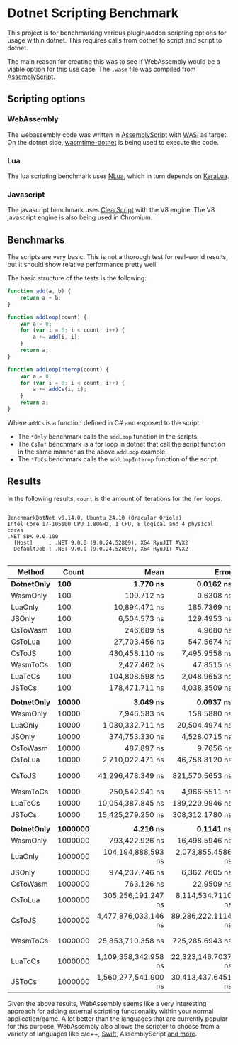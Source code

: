 # Dotnet Scripting Benchmark

This project is for benchmarking various plugin/addon scripting options for usage within dotnet.
This requires calls from dotnet to script and script to dotnet.

The main reason for creating this was to see if WebAssembly would be a viable option for this use case. The `.wasm` file
was compiled from [AssemblyScript](https://www.assemblyscript.org/).

## Scripting options

### WebAssembly

The webassembly code was written in [AssemblyScript](https://www.assemblyscript.org/)
with [WASI](https://github.com/AssemblyScript/wasi-shim) as target. On the dotnet
side, [wasmtime-dotnet](https://github.com/bytecodealliance/wasmtime-dotnet) is being used to execute the code.

### Lua

The lua scripting benchmark uses [NLua](https://github.com/NLua/NLua), which in turn depends
on [KeraLua](https://github.com/nlua/KeraLua).

### Javascript

The javascript benchmark uses [ClearScript](https://github.com/microsoft/ClearScript) with the V8 engine. The V8
javascript engine is also being used in Chromium.

## Benchmarks

The scripts are very basic. This is not a thorough test for real-world results, but it should show relative performance
pretty well.

The basic structure of the tests is the following:

```js
function add(a, b) {
    return a + b;
}

function addLoop(count) {
    var a = 0;
    for (var i = 0; i < count; i++) {
        a += add(i, i);
    }
    return a;
}

function addLoopInterop(count) {
    var a = 0;
    for (var i = 0; i < count; i++) {
        a += addCs(i, i);
    }
    return a;
}
```

Where `addCs` is a function defined in C# and exposed to the script.

- The `*Only` benchmark calls the `addLoop` function in the scripts.
- The `CsTo*` benchmark is a for loop in dotnet that call the script function in the same manner as the above `addLoop`
  example.
- The `*ToCs` benchmark calls the `addLoopInterop` function of the script.

## Results

In the following results, `count` is the amount of iterations for the `for` loops.

```

BenchmarkDotNet v0.14.0, Ubuntu 24.10 (Oracular Oriole)
Intel Core i7-10510U CPU 1.80GHz, 1 CPU, 8 logical and 4 physical cores
.NET SDK 9.0.100
  [Host]     : .NET 9.0.0 (9.0.24.52809), X64 RyuJIT AVX2
  DefaultJob : .NET 9.0.0 (9.0.24.52809), X64 RyuJIT AVX2


```

| Method         | Count       |                 Mean |              Error |              StdDev |            Ratio |       RatioSD |
|----------------|-------------|---------------------:|-------------------:|--------------------:|-----------------:|--------------:|
| **DotnetOnly** | **100**     |         **1.770 ns** |      **0.0162 ns** |       **0.0151 ns** |         **1.00** |      **0.01** |
| WasmOnly       | 100         |           109.712 ns |          0.6308 ns |           0.5268 ns |            62.00 |          0.59 |
| LuaOnly        | 100         |        10,894.471 ns |        185.7369 ns |         221.1065 ns |         6,156.39 |        132.38 |
| JSOnly         | 100         |         6,504.573 ns |        129.4953 ns |         212.7646 ns |         3,675.69 |        122.47 |
| CsToWasm       | 100         |           246.689 ns |          4.9680 ns |          12.3721 ns |           139.40 |          7.04 |
| CsToLua        | 100         |        27,703.456 ns |        547.5674 ns |       1,155.0057 ns |        15,655.04 |        659.92 |
| CsToJS         | 100         |       430,458.110 ns |      7,495.9558 ns |       7,697.7947 ns |       243,249.00 |      4,685.76 |
| WasmToCs       | 100         |         2,427.462 ns |         47.8515 ns |          55.1059 ns |         1,371.74 |         32.46 |
| LuaToCs        | 100         |       104,808.598 ns |      2,048.9653 ns |       3,898.3698 ns |        59,226.64 |      2,234.62 |
| JSToCs         | 100         |       178,471.711 ns |      4,038.3509 ns |      11,521.6433 ns |       100,853.17 |      6,532.28 |
|                |             |                      |                    |                     |                  |               |
| **DotnetOnly** | **10000**   |         **3.049 ns** |      **0.0937 ns** |       **0.2333 ns** |         **1.01** |      **0.11** |
| WasmOnly       | 10000       |         7,946.583 ns |        158.5880 ns |         357.9595 ns |         2,620.98 |        228.24 |
| LuaOnly        | 10000       |     1,030,332.711 ns |     20,504.4974 ns |      51,063.3178 ns |       339,829.75 |     30,418.13 |
| JSOnly         | 10000       |       374,753.330 ns |      4,528.0715 ns |       3,781.1448 ns |       123,603.11 |      9,311.29 |
| CsToWasm       | 10000       |           487.897 ns |          9.7656 ns |          23.0188 ns |           160.92 |         14.19 |
| CsToLua        | 10000       |     2,710,022.471 ns |     46,758.8120 ns |      67,060.0965 ns |       893,833.85 |     70,217.09 |
| CsToJS         | 10000       |    41,296,478.349 ns |    821,570.5653 ns |   1,732,971.2974 ns |    13,620,621.41 |  1,164,888.45 |
| WasmToCs       | 10000       |       250,542.941 ns |      4,966.5511 ns |      14,089.2799 ns |        82,635.39 |      7,717.26 |
| LuaToCs        | 10000       |    10,054,387.845 ns |    189,220.9946 ns |     158,008.1004 ns |     3,316,191.01 |    252,767.58 |
| JSToCs         | 10000       |    15,425,279.250 ns |    308,312.1780 ns |     400,892.9531 ns |     5,087,646.63 |    401,535.32 |
|                |             |                      |                    |                     |                  |               |
| **DotnetOnly** | **1000000** |         **4.216 ns** |      **0.1141 ns** |       **0.1442 ns** |         **1.00** |      **0.05** |
| WasmOnly       | 1000000     |       793,422.926 ns |     16,498.5946 ns |      45,717.5313 ns |       188,409.88 |     12,411.36 |
| LuaOnly        | 1000000     |   104,194,888.593 ns |  2,073,855.4586 ns |   5,463,365.1886 ns |    24,742,600.41 |  1,519,462.97 |
| JSOnly         | 1000000     |       974,237.746 ns |      6,362.7605 ns |       5,313.1932 ns |       231,347.00 |      7,610.29 |
| CsToWasm       | 1000000     |           763.126 ns |         22.9509 ns |          64.7335 ns |           181.22 |         16.39 |
| CsToLua        | 1000000     |   305,256,191.247 ns |  8,114,534.7110 ns |  23,019,586.0320 ns |    72,487,547.76 |  5,927,017.99 |
| CsToJS         | 1000000     | 4,477,876,033.146 ns | 89,286,222.1114 ns | 236,774,412.1304 ns | 1,063,337,164.36 | 65,701,595.34 |
| WasmToCs       | 1000000     |    25,853,710.358 ns |    725,285.6943 ns |   2,057,514.9448 ns |     6,139,341.70 |    525,492.26 |
| LuaToCs        | 1000000     | 1,109,358,342.958 ns | 22,323,146.7037 ns |  64,049,297.1778 ns |   263,433,365.71 | 17,384,145.34 |
| JSToCs         | 1000000     | 1,560,277,541.900 ns | 30,413,437.6451 ns |  54,059,858.7833 ns |   370,510,725.34 | 17,477,384.33 |

Given the above results, WebAssembly seems like a very interesting approach for adding external scripting functionality
within your normal application/game. A lot better than the languages that are currently popular for this purpose.
WebAssembly also allows the scripter to choose from a variety of languages like c/c++, [Swift](https://swiftwasm.org/),
AssemblyScript [and more](https://webassembly.org/getting-started/developers-guide/).